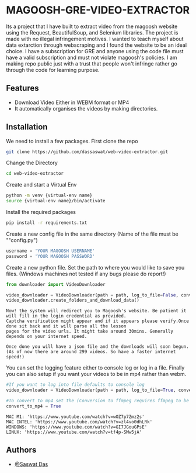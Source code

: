 
# MAGOOSH-GRE-VIDEO-EXTRACTOR

Its a project that I have built to extract video from the magoosh website using the Request, BeautifulSoup, and Selenium libraries. The project is made with no illegal infringement motives. I wanted to teach myself about data extarction through webscraping and I found the website to be an ideal choice. I have a subscription for GRE and anyone using the code file must have a valid subscription and must not violate magoosh's policies. I am making repo public just with a trust that people won't infringe rather go through the code for learning purpose.


## Features

- Download Video Either in WEBM format or MP4
- It automatically organises the videos by making directories.



  
## Installation

We need to install a few packages. First clone the repo

```bash
git clone https://github.com/dassaswat/web-video-extractor.git
```

Change the Directory

```bash
cd web-video-extractor
```

Create and start a Virtual Env

```bash
python -m venv {virtual-env name}
source {virtual-env name}/bin/activate
```

Install the required packages

```bash
pip install -r requirements.txt
```

Create a new config file in the same directory (Name of the file must be ""config.py")

```python
username = 'YOUR MAGOOSH USERNAME'
password = 'YOUR MAGOOSH PASSWORD'
```

Create a new python file. Set the path to where you would like to save you files. (Windows machines not tested if any bugs please do report!)
```python
from downloader import VideoDownloader

video_downloader = VideoDownloader(path = path, log_to_file=False, convert_to_mp4= False)
video_downloader.create_folders_and_download_data()
```

```
Now! the system will redirect you to Magoosh's website. Be patient it will fill in the login credential as provided.
Captcha verification might appear and if it appears please verify.Once done sit back and it will parse all the lesson
pages for the video urls. It might take around 30mins. Generally depends on your internet speed.

Once done you will have a json file and the downloads will soon begun. (As of now there are around 299 videos. So have a faster internet speed!)
```

You can set the logging feature either to console log or log in a file. Finally you can also setup if you want your videos to be in mp4 rather than webm.

```python
#If you want to log into file defaults to console log
video_downloader = VideoDownloader(path = path, log_to_file=True, convert_to_mp4= False) 

#To convert to mp4 set the (Conversion to ffmpeg requires ffmpeg to be installed on your local machine! Links for the installation tutorials are below!) 
convert_to_mp4 = True
```

```
MAC M1: 'https://www.youtube.com/watch?v=wOZ7p7Zmz2s'
MAC INTEL: 'https://www.youtube.com/watch?v=zl4vo0dhLRk'
WINDOWS: 'https://www.youtube.com/watch?v=GI7JGouGPsE'
LINUX: 'https://www.youtube.com/watch?v=tf4p-SMw5jA'
```
## Authors

- [@Saswat Das](https://github.com/dassaswat)

  